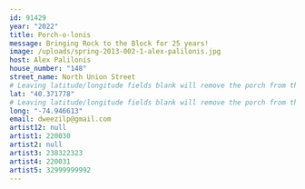 ```yaml
---
id: 91429
year: "2022"
title: Porch-o-lonis
message: Bringing Rock to the Block for 25 years!
image: /uploads/spring-2013-002-1-alex-palilonis.jpg
host: Alex Palilonis
house_number: "148"
street_name: North Union Street
# Leaving latitude/longitude fields blank will remove the porch from the Porchfest map.
lat: "40.371778"
# Leaving latitude/longitude fields blank will remove the porch from the Porchfest map.
long: "-74.946613"
email: dweezilp@gmail.com
artist12: null
artist1: 220030
artist2: null
artist3: 238322323
artist4: 220031
artist5: 32999999992
---
```

